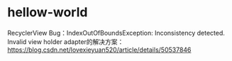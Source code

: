 # hellow-world
RecyclerView Bug：IndexOutOfBoundsException: Inconsistency detected. Invalid view holder adapter的解决方案：
https://blog.csdn.net/lovexieyuan520/article/details/50537846
